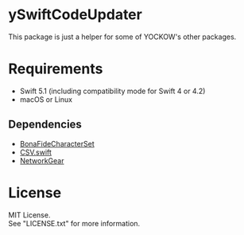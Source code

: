 # ySwiftCodeUpdater

This package is just a helper for some of YOCKOW's other packages.


# Requirements

- Swift 5.1 (including compatibility mode for Swift 4 or 4.2)
- macOS or Linux


## Dependencies

* [BonaFideCharacterSet](https://github.com/YOCKOW/SwiftBonaFideCharacterSet)
* [CSV.swift](https://github.com/yaslab/CSV.swift)
* [NetworkGear](https://github.com/YOCKOW/SwiftNetworkGear)


# License
MIT License.  
See "LICENSE.txt" for more information.
